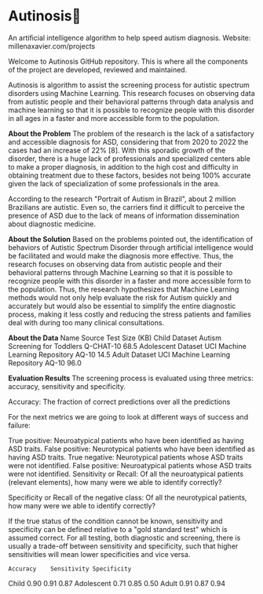 # Autinosis💙
An artificial intelligence algorithm to help speed autism diagnosis.
Website: millenaxavier.com/projects

Welcome to Autinosis GitHub repository. This is where all the components of the project are developed, reviewed and maintained.

Autinosis is algorithm to assist the screening process for autistic spectrum disorders using Machine Learning. This research focuses on observing data from autistic people and their behavioral patterns through data analysis and machine learning so that it is possible to recognize people with this disorder in all ages in a faster and more accessible form to the population.


**About the Problem**
The problem of the research is the lack of a satisfactory and accessible diagnosis for ASD, considering that from 2020 to 2022 the cases had an increase of 22% [8]. With this sporadic growth of the disorder, there is a huge lack of professionals and specialized centers able to make a proper diagnosis, in addition to the high cost and difficulty in obtaining treatment due to these factors, besides not being 100% accurate given the lack of specialization of some professionals in the area.

According to the research "Portrait of Autism in Brazil", about 2 million Brazilians are autistic. Even so, the carriers find it difficult to perceive the presence of ASD due to the lack of means of information dissemination about diagnostic medicine.

**About the Solution**
Based on the problems pointed out, the identification of behaviors of Autistic Spectrum Disorder through artificial intelligence would be facilitated and would make the diagnosis more effective. Thus, the research focuses on observing data from autistic people and their behavioral patterns through Machine Learning so that it is possible to recognize people with this disorder in a faster and more accessible form to the population. Thus, the research hypothesizes that Machine Learning methods would not only help evaluate the risk for Autism quickly and accurately but would also be essential to simplify the entire diagnostic process, making it less costly and reducing the stress patients and families deal with during too many clinical consultations.



**About the Data**
Name	Source	Test	Size (KB)
Child Dataset	Autism Screening for Toddlers	Q-CHAT-10	68.5
Adolescent Dataset	UCI Machine Learning Repository	AQ-10	14.5
Adult Dataset	UCI Machine Learning Repository	AQ-10	96.0


**Evaluation Results**
The screening process is evaluated using three metrics: accuracy, sensitivity and specificity.

Accuracy: The fraction of correct predictions over all the predictions
 

For the next metrics we are going to look at different ways of success and failure:

True positive: Neuroatypical patients who have been identified as having ASD traits.
False positive: Neurotypical patients who have been identified as having ASD traits.
True negative: Neurotypical patients whose ASD traits were not identified.
False positive: Neuroatypical patients whose ASD traits were not identified.
Sensitivity or Recall: Of all the neuroatypical patients (relevant elements), how many were we able to identify correctly?
 

Specificity or Recall of the negative class: Of all the neurotypical patients, how many were we able to identify correctly?
 

If the true status of the condition cannot be known, sensitivity and specificity can be defined relative to a "gold standard test" which is assumed correct. For all testing, both diagnostic and screening, there is usually a trade-off between sensitivity and specificity, such that higher sensitivities will mean lower specificities and vice versa.

 	Accuracy	Sensitivity	Specificity
Child	0.90	0.91	0.87
Adolescent	0.71	0.85	0.50
Adult	0.91	0.87	0.94
